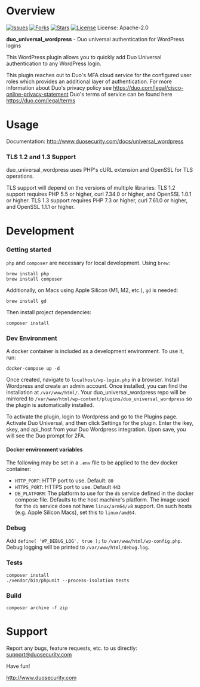 # Overview

[![Issues](https://img.shields.io/github/issues/duosecurity/duo_universal_wordpress)](https://github.com/duosecurity/duo_universal_wordpress/issues)
[![Forks](https://img.shields.io/github/forks/duosecurity/duo_universal_wordpress)](https://github.com/duosecurity/duo_universal_wordpress/network/members)
[![Stars](https://img.shields.io/github/stars/duosecurity/duo_universal_wordpress)](https://github.com/duosecurity/duo_univerasl_wordpress/stargazers)
[![License](https://img.shields.io/badge/License-View%20License-orange)](https://github.com/duosecurity/duo_universal_wordpress/blob/master/LICENSE)
License: Apache-2.0

**duo_universal_wordpress** - Duo universal authentication for WordPress logins

This WordPress plugin allows you to quickly add Duo Universal authentication to any WordPress login.

This plugin reaches out to Duo's MFA cloud service for the configured user roles which provides an additional layer of authentication.
For more information about Duo's privacy policy see https://duo.com/legal/cisco-online-privacy-statement
Duo's terms of service can be found here https://duo.com/legal/terms

# Usage

Documentation: <http://www.duosecurity.com/docs/universal_wordpress>

### TLS 1.2 and 1.3 Support

duo_universal_wordpress uses PHP's cURL extension and OpenSSL for TLS operations.

TLS support will depend on the versions of multiple libraries:
TLS 1.2 support requires PHP 5.5 or higher, curl 7.34.0 or higher, and OpenSSL 1.0.1 or higher.
TLS 1.3 support requires PHP 7.3 or higher, curl 7.61.0 or higher, and OpenSSL 1.1.1 or higher.

# Development
### Getting started
`php` and `composer` are necessary for local development. Using `brew`:
```
brew install php
brew install composer
```

Additionally, on Macs using Apple Silicon (M1, M2, etc.), `gd` is needed:
```
brew install gd
```

Then install project dependencies:
```
composer install
```

### Dev Environment
A docker container is included as a development environment. To use it, run:
```
docker-compose up -d
```

Once created, navigate to `localhost/wp-login.php` in a browser. Install
Wordpress and create an admin account. Once installed, you can find the 
installation at `/var/www/html/`. Your duo_universal_wordpress repo will be 
mirrored to `/var/www/html/wp-content/plugins/duo_universal_wordpress` so the 
plugin is automatically installed.

To activate the plugin, login to Wordpress and go to the Plugins page. Activate
Duo Universal, and then click Settings for the plugin. Enter the ikey, skey, 
and api_host from your Duo Wordpress integration. Upon save, you will see the 
Duo prompt for 2FA.

#### Docker environment variables
The following may be set in a `.env` file to be applied to the dev docker 
container:

* `HTTP_PORT`: HTTP port to use. Default: `80`
* `HTTPS_PORT`: HTTPS port to use. Default `443`
* `DB_PLATFORM`: The platform to use for the `db` service defined in the docker 
compose file. Defaults to the host machine's platform. The image used for the
`db` service does not have `linux/arm64/v8` support. On such hosts (e.g. Apple
Silicon Macs), set this to `linux/amd64`.

### Debug
Add `define( 'WP_DEBUG_LOG', true );` to `/var/www/html/wp-config.php`. Debug
logging will be printed to `/var/www/html/debug.log`.

### Tests
```
composer install
./vendor/bin/phpunit --process-isolation tests
```

### Build
```
composer archive -f zip
```

# Support

Report any bugs, feature requests, etc. to us directly:
support@duosecurity.com

Have fun!

<http://www.duosecurity.com>
